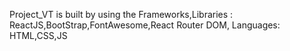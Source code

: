 

Project_VT is built by using the Frameworks,Libraries : ReactJS,BootStrap,FontAwesome,React Router DOM, Languages: HTML,CSS,JS
